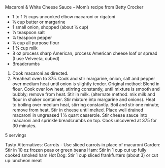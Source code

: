 Macaroni & White Cheese Sauce – Mom’s recipe from Betty Crocker

* 1 to 1 1⁄2 cups uncooked elbow macaroni or rigatoni
* 1⁄4 cup butter or margarine
* 1 small onion, shopped (about 1⁄4 cup)
* 1⁄2 teaspoon salt
* 1⁄4 teaspoon pepper
* 1⁄4 cup all purpose flour
* 1 3⁄4 cup milk
* 8 oz process sharp American, process American cheese loaf or spread (I use Velveeta, cubed)
* Breadcrumbs

1. Cook macaroni as directed. 
2. Preaheat oven to 375. Cook and stir margarine, onion, salt and pepper over medium heat until onion is slightly tender. Original method: Blend in flour. Cook over low heat, stirring constantly, until mixture is smooth and bubbly; remove from heat. Stir in milk. (alternate method: mix milk and flour in shaker container. Stir mixture into margarine and onions). Heat to boiling over medium heat, stirring constantly. Boil and stir one minute; remove from heat. Stir in cheese until melted. Place well drained macaroni in ungreased 1 1⁄2 quart casserole. Stir cheese sauce into macaroni and sprinkle breadcrumbs on top. Cook uncovered at 375 for 30 minutes. 

5 servings

Tasty Alternatives:
Carrots - Use sliced carrots in place of macaroni
Garden: Stir in 10 oz frozen peas or green beans
Ham: Stir in 1 cup cut up fully cooked smoked ham
Hot Dog: Stir 1 cup sliced frankfurters (about 3) or cut up luncheon meat
